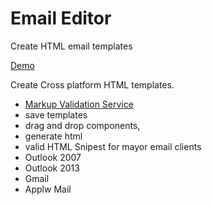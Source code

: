 # Email Editor
Create HTML email templates 

[Demo](http://editor.santiagojsosa.com)		

Create Cross platform HTML templates. 
- [Markup Validation Service](https://validator.w3.org/docs/api.html)
- save templates
- drag and drop components,
- generate html
- valid HTML Snipest for mayor email clients
 - Outlook 2007
 - Outlook 2013
 - Gmail
 - Applw Mail
